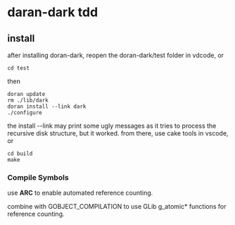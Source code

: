 # daran-dark tdd

## install

after installing doran-dark, reopen the doran-dark/test folder in vdcode, or 

    cd test

then

    doran update
    rm ./lib/dark
    doran install --link dark
    ./configure

the install --link may print some ugly messages as it tries to process the recursive disk structure, but it worked.
from there, use cake tools in vscode, or 

    cd build
    make



### Compile Symbols
use __ARC__ to enable automated reference counting.

combine with GOBJECT_COMPILATION to use GLib g_atomic* functions for reference counting.
